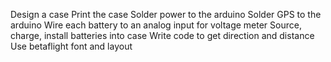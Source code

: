 Design a case
Print the case
Solder power to the arduino
Solder GPS to the arduino
Wire each battery to an analog input for voltage meter
Source, charge, install batteries into case
Write code to get direction and distance
Use betaflight font and layout
